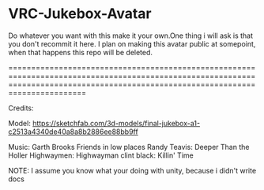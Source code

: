 # VRC-Jukebox-Avatar

Do whatever you want with this make it your own.One thing i will ask is that you don't recommit it here.
I plan on making this avatar public at somepoint, when that happens this repo will be deleted.

===================================================================================================================================================================================

Credits:

Model: https://sketchfab.com/3d-models/final-jukebox-a1-c2513a4340de40a8a8b2886ee88bb9ff

Music: 
Garth Brooks Friends in low places
Randy Teavis: Deeper Than the Holler
Highwaymen: Highwayman
clint black: Killin' Time


NOTE:
I assume you know what your doing with unity, because i didn't write docs
